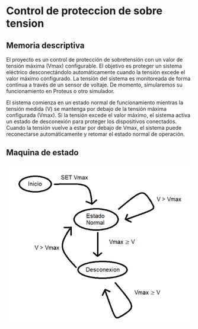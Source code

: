 # Control de proteccion de sobre tension

## Memoria descriptiva
El proyecto es un control de protección de sobretensión con un valor de tensión máxima (Vmax) configurable. El objetivo es proteger un sistema eléctrico desconectándolo automáticamente cuando la tensión excede el valor máximo configurado. La tensión del sistema es monitoreada de forma continua a través de un sensor de voltaje. De momento, simularemos su funcionamiento en Proteus o otro simulador.

El sistema comienza en un estado normal de funcionamiento mientras la tensión medida (V) se mantenga por debajo de la tensión máxima configurada (Vmax). Si la tensión excede el valor máximo, el sistema activa un estado de desconexión para proteger los dispositivos conectados. Cuando la tensión vuelve a estar por debajo de Vmax, el sistema puede reconectarse automáticamente y retomar el estado normal de operación.


## Maquina de estado 
![Mauqina de estado](https://github.com/Dishi001/Control-de-protecci-n-de-sobre-tensi-n/blob/main/Maquina%20de%20estado.png)
